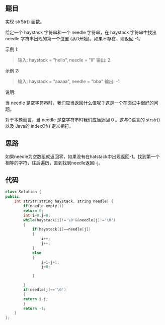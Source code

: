 ## 题目

实现 strStr() 函数。

给定一个 haystack 字符串和一个 needle 字符串，在 haystack 字符串中找出 needle 字符串出现的第一个位置 (从0开始)。如果不存在，则返回  -1。

示例 1:

> 输入: haystack = "hello", needle = "ll"
> 输出: 2

示例 2:

> 输入: haystack = "aaaaa", needle = "bba"
> 输出: -1

说明:

当 needle 是空字符串时，我们应当返回什么值呢？这是一个在面试中很好的问题。

对于本题而言，当 needle 是空字符串时我们应当返回 0 。这与C语言的 strstr() 以及 Java的 indexOf() 定义相符。

## 思路

如果needle为空数组就返回零，如果没有在hatstack中出现返回-1。找到第一个相等的字符，往后遍历，直到找到needle返回i-j。

## 代码

```c++
class Solution {
public:
    int strStr(string haystack, string needle) {
        if(needle.empty())
        return 0;
        int i=0,j=0;
        while(haystack[i]!='\0'&&needle[j]!='\0')
        {
            if(haystack[i]==needle[j])
            {
                i++;
                j++;
            }
            else
            {
                i=i-j+1;
                j=0;

            }

        }
        if(needle[j]=='\0')
        {
        return i-j;
        }
        return -1;
    }
};
```


